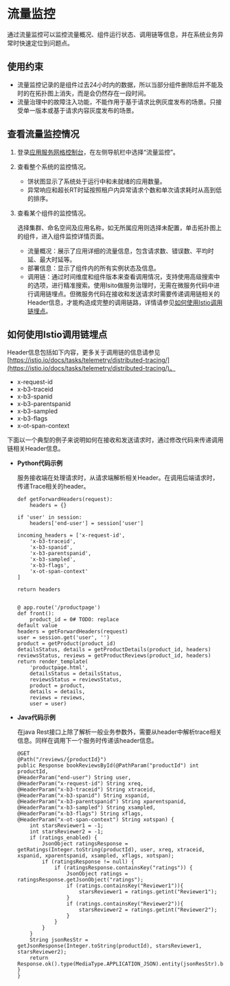 # 流量监控<a name="istio_01_0012"></a>

通过流量监控可以监控流量概况、组件运行状态、调用链等信息，并在系统业务异常时快速定位到问题点。

## 使用约束<a name="section193842114813"></a>

-   流量监控记录的是组件过去24小时内的数据，所以当部分组件删除后并不能及时的在拓扑图上消失，而是会仍然存在一段时间。
-   流量治理中的故障注入功能，不能作用于基于请求比例灰度发布的场景。只接受单一版本或基于请求内容灰度发布的场景。

## 查看流量监控情况<a name="section168749424569"></a>

1.  登录[应用服务网格控制台](https://console.huaweicloud.com/istio/)，在左侧导航栏中选择“流量监控”。
2.  查看整个系统的监控情况。
    -   饼状图显示了系统处于运行中和未就绪的应用数量。
    -   异常响应和超长RT时延按照租户内异常请求个数和单次请求耗时从高到低的排序。

3.  查看某个组件的监控情况。

    选择集群、命名空间及应用名称，如无所属应用则选择未配置，单击拓扑图上的组件，进入组件监控详情页面。

    -   流量概况：展示了应用详细的流量信息，包含请求数、错误数、平均时延、最大时延等。
    -   部署信息：显示了组件内的所有实例状态及信息。
    -   调用链：通过时间维度和组件版本来查看调用情况，支持使用高级搜索中的选项，进行精准搜索。使用Isito做服务治理时，无需在微服务代码中进行调用链埋点。但微服务代码在接收和发送请求时需要传递调用链相关的Header信息，才能构造成完整的调用链路，详情请参见[如何使用Istio调用链埋点](#section437112311448)。


## 如何使用Istio调用链埋点<a name="section437112311448"></a>

Header信息包括如下内容，更多关于调用链的信息请参见[https://istio.io/docs/tasks/telemetry/distributed-tracing/](https://istio.io/docs/tasks/telemetry/distributed-tracing/)。

-   x-request-id
-   x-b3-traceid
-   x-b3-spanid
-   x-b3-parentspanid
-   x-b3-sampled
-   x-b3-flags
-   x-ot-span-context

下面以一个典型的例子来说明如何在接收和发送请求时，通过修改代码来传递调用链相关Header信息。

-   **Python代码示例**

    服务接收端在处理请求时，从请求端解析相关Header。在调用后端请求时，传递Trace相关的header。

    ```
    def getForwardHeaders(request):
        headers = {}
    
    if 'user' in session:
        headers['end-user'] = session['user']
    
    incoming_headers = ['x-request-id',
        'x-b3-traceid',
        'x-b3-spanid',
        'x-b3-parentspanid',
        'x-b3-sampled',
        'x-b3-flags',
        'x-ot-span-context'
    ]
    
    return headers
    
    
    @ app.route('/productpage')
    def front():
        product_id = 0# TODO: replace
    default value
    headers = getForwardHeaders(request)
    user = session.get('user', '')
    product = getProduct(product_id)
    detailsStatus, details = getProductDetails(product_id, headers)
    reviewsStatus, reviews = getProductReviews(product_id, headers)
    return render_template(
        'productpage.html',
        detailsStatus = detailsStatus,
        reviewsStatus = reviewsStatus,
        product = product,
        details = details,
        reviews = reviews,
        user = user)
    ```

-   **Java代码示例**

    在java Rest接口上除了解析一般业务参数外，需要从header中解析trace相关信息。同样在调用下一个服务时传递该header信息。

    ```
    @GET
    @Path("/reviews/{productId}")
    public Response bookReviewsById(@PathParam("productId") int productId,
    @HeaderParam("end-user") String user,
    @HeaderParam("x-request-id") String xreq,
    @HeaderParam("x-b3-traceid") String xtraceid,
    @HeaderParam("x-b3-spanid") String xspanid,
    @HeaderParam("x-b3-parentspanid") String xparentspanid,
    @HeaderParam("x-b3-sampled") String xsampled,
    @HeaderParam("x-b3-flags") String xflags,
    @HeaderParam("x-ot-span-context") String xotspan) {
    	int starsReviewer1 = -1;
    	int starsReviewer2 = -1;
    	if (ratings_enabled) {
    		JsonObject ratingsResponse = getRatings(Integer.toString(productId), user, xreq, xtraceid, xspanid, xparentspanid, xsampled, xflags, xotspan);
    		if (ratingsResponse != null) {
    			if (ratingsResponse.containsKey("ratings")) {
    				JsonObject ratings = ratingsResponse.getJsonObject("ratings");
    				if (ratings.containsKey("Reviewer1")){
    					starsReviewer1 = ratings.getint("Reviewer1");
    				}
    				if (ratings.containsKey("Reviewer2")){
    					starsReviewer2 = ratings.getint("Reviewer2");
    				}
    			}
    		}
    	}
    	String jsonResStr = getJsonResponse(Integer.toString(productId), starsReviewer1, starsReviewer2);
    	return Response.ok().type(MediaType.APPLICATION_JSON).entity(jsonResStr).build();
    }
    }
    ```



